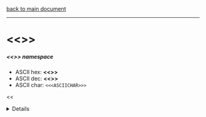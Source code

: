 [back to main document](../README.md)

---

# <<<DESCRIPTION>>>
##### <<<NAMESPACE>>> namespace
- ASCII hex: __<<<ASCIIHEX>>>__
- ASCII dec: __<<<ASCIIDEC>>>__
- ASCII char: `<<<ASCIICHAR>>>`

<<<DETAILS>>>

---

<<<USAGE>>>

---

<<<EXAMPLELINKSECTION>>>

---

[back to main document](../README.md)

***PROJECT RATTISH `@` <<<YEAR>>>***
